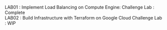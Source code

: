 LAB01 : Implement Load Balancing on Compute Engine: Challenge Lab : Complete  
LAB02 : Build Infrastructure with Terraform on Google Cloud Challenge Lab : WIP  
